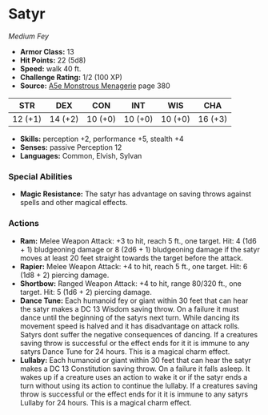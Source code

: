 # Satyr

*Medium* *Fey*

- **Armor Class:** 13
- **Hit Points:** 22 (5d8)
- **Speed:** walk 40 ft.
- **Challenge Rating:** 1/2 (100 XP)
- **Source:** [A5e Monstrous Menagerie](https://enpublishingrpg.com/products/level-up-monstrous-menagerie-a5e) page 380

| STR | DEX | CON | INT | WIS | CHA |
| --- | --- | --- | --- | --- | --- |
| 12 (+1) | 14 (+2) | 10 (+0) | 10 (+0) | 10 (+0) | 16 (+3) |

- **Skills:** perception +2, performance +5, stealth +4
- **Senses:** passive Perception 12
- **Languages:** Common, Elvish, Sylvan

### Special Abilities

- **Magic Resistance:** The satyr has advantage on saving throws against spells and other magical effects.

### Actions

- **Ram:** Melee Weapon Attack: +3 to hit, reach 5 ft., one target. Hit: 4 (1d6 + 1) bludgeoning damage  or 8 (2d6 + 1) bludgeoning damage if the satyr moves at least 20 feet straight towards the target before the attack.
- **Rapier:** Melee Weapon Attack: +4 to hit, reach 5 ft., one target. Hit: 6 (1d8 + 2) piercing damage.
- **Shortbow:** Ranged Weapon Attack: +4 to hit, range 80/320 ft., one target. Hit: 5 (1d6 + 2) piercing damage.
- **Dance Tune:** Each humanoid  fey  or giant within 30 feet that can hear the satyr makes a DC 13 Wisdom saving throw. On a failure  it must dance until the beginning of the satyrs next turn. While dancing  its movement speed is halved  and it has disadvantage on attack rolls. Satyrs dont suffer the negative consequences of dancing. If a creatures saving throw is successful or the effect ends for it  it is immune to any satyrs Dance Tune for 24 hours. This is a magical charm effect.
- **Lullaby:** Each humanoid or giant within 30 feet that can hear the satyr makes a DC 13 Constitution saving throw. On a failure  it falls asleep. It wakes up if a creature uses an action to wake it or if the satyr ends a turn without using its action to continue the lullaby. If a creatures saving throw is successful or the effect ends for it  it is immune to any satyrs Lullaby for 24 hours. This is a magical charm effect.


